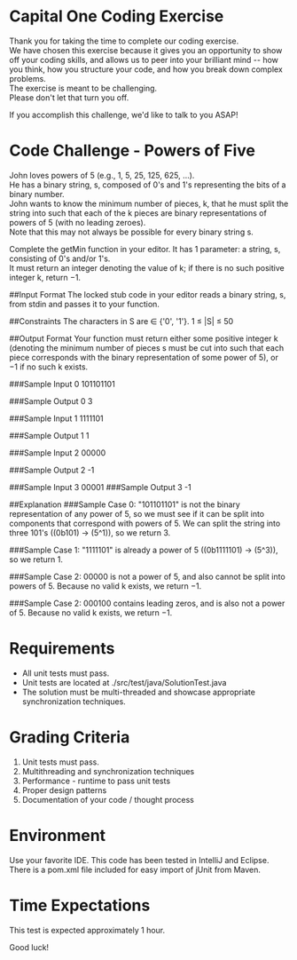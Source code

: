 # Capital One Coding Exercise

Thank you for taking the time to complete our coding exercise.  
We have chosen this exercise because it gives you an opportunity to show off your coding skills, and allows us to peer into your brilliant mind -- how you think, how you structure your code, and how you break down complex problems.  
The exercise is meant to be challenging.  
Please don't let that turn you off.  

If you accomplish this challenge, we'd like to talk to you ASAP!  

# Code Challenge - Powers of Five

John loves powers of 5 (e.g., 1, 5, 25, 125, 625, …).  
He has a binary string, s, composed of 0's and 1's representing the bits of a binary number.  
John wants to know the minimum number of pieces, k, that he must split the string into such that each of the k pieces are binary representations of powers of 5 (with no leading zeroes).  
Note that this may not always be possible for every binary string s.  

Complete the getMin function in your editor. It has 1 parameter: a string, s, consisting of 0's and/or 1's.  
It must return an integer denoting the value of k; if there is no such positive integer k, return −1.  

##Input Format
The locked stub code in your editor reads a binary string, s, from stdin and passes it to your function.

##Constraints
The characters in S are ∈ {'0', '1'}.
1 ≤ |S| ≤ 50

##Output Format
Your function must return either some positive integer k (denoting the minimum number of pieces s must be cut into such that each piece corresponds with the binary representation of some power of 5), or −1 if no such k exists.

###Sample Input 0
101101101

###Sample Output 0
3

###Sample Input 1
1111101

###Sample Output 1
1

###Sample Input 2
00000

###Sample Output 2
-1

###Sample Input 3
00001
###Sample Output 3
-1

##Explanation
###Sample Case 0:
"101101101" is not the binary representation of any power of 5, so we must see if it can be split into components that correspond with powers of 5. We can split the string into three 101's ((0b101) → (5^1)), so we return 3.

###Sample Case 1:
"1111101" is already a power of 5 ((0b1111101) → (5^3)), so we return 1.

###Sample Case 2:
00000 is not a power of 5, and also cannot be split into powers of 5. Because no valid k exists, we return −1.

###Sample Case 2:
000100 contains leading zeros, and is also not a power of 5. Because no valid k exists, we return −1.

# Requirements
* All unit tests must pass.
* Unit tests are located at ./src/test/java/SolutionTest.java
* The solution must be multi-threaded and showcase appropriate synchronization techniques.

# Grading Criteria
1. Unit tests must pass.
2. Multithreading and synchronization techniques
3. Performance - runtime to pass unit tests
3. Proper design patterns
4. Documentation of your code / thought process

# Environment
Use your favorite IDE.
This code has been tested in IntelliJ and Eclipse.
There is a pom.xml file included for easy import of jUnit from Maven.

# Time Expectations
This test is expected approximately 1 hour.

Good luck!
